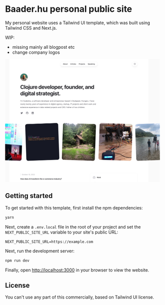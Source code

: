 # Baader.hu personal public site

My personal website uses a Tailwind UI template, which was built using Tailwind CSS and Next.js.

WIP:
- missing mainly all blogpost etc
- change company logos


![Main page](./screenshot/main.jpg)


## Getting started

To get started with this template, first install the npm dependencies:

```bash
yarn
```

Next, create a `.env.local` file in the root of your project and set the `NEXT_PUBLIC_SITE_URL` variable to your site's public URL:

```
NEXT_PUBLIC_SITE_URL=https://example.com
```

Next, run the development server:

```bash
npm run dev
```

Finally, open [http://localhost:3000](http://localhost:3000) in your browser to view the website.


## License

You can't use any part of this commercially, based on Tailwind UI license.

